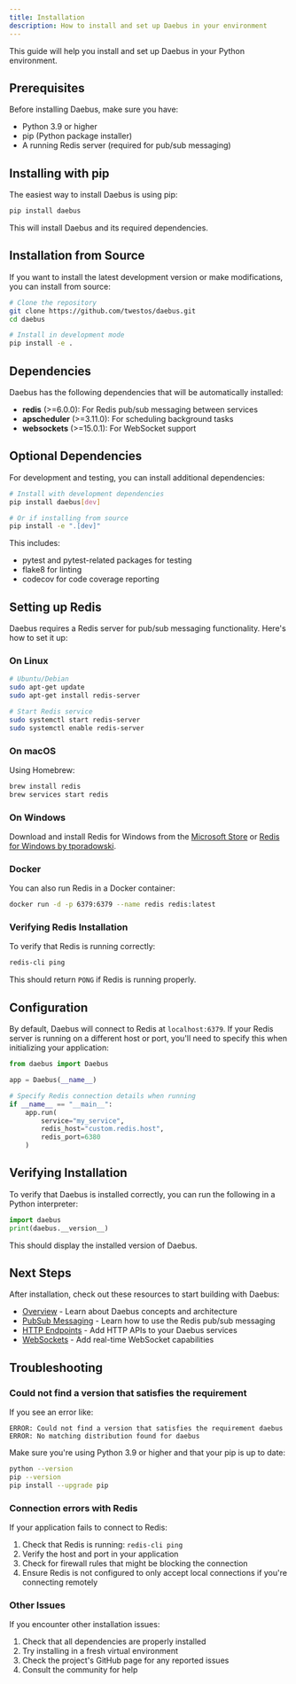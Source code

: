 ```yaml
---
title: Installation
description: How to install and set up Daebus in your environment
---
```

This guide will help you install and set up Daebus in your Python environment.

## Prerequisites

Before installing Daebus, make sure you have:

- Python 3.9 or higher
- pip (Python package installer)
- A running Redis server (required for pub/sub messaging)

## Installing with pip

The easiest way to install Daebus is using pip:

```bash
pip install daebus
```

This will install Daebus and its required dependencies.

## Installation from Source

If you want to install the latest development version or make modifications, you can install from source:

```bash
# Clone the repository
git clone https://github.com/twestos/daebus.git
cd daebus

# Install in development mode
pip install -e .
```

## Dependencies

Daebus has the following dependencies that will be automatically installed:

- **redis** (>=6.0.0): For Redis pub/sub messaging between services
- **apscheduler** (>=3.11.0): For scheduling background tasks
- **websockets** (>=15.0.1): For WebSocket support

## Optional Dependencies

For development and testing, you can install additional dependencies:

```bash
# Install with development dependencies
pip install daebus[dev]

# Or if installing from source
pip install -e ".[dev]"
```

This includes:
- pytest and pytest-related packages for testing
- flake8 for linting
- codecov for code coverage reporting

## Setting up Redis

Daebus requires a Redis server for pub/sub messaging functionality. Here's how to set it up:

### On Linux

```bash
# Ubuntu/Debian
sudo apt-get update
sudo apt-get install redis-server

# Start Redis service
sudo systemctl start redis-server
sudo systemctl enable redis-server
```

### On macOS

Using Homebrew:

```bash
brew install redis
brew services start redis
```

### On Windows

Download and install Redis for Windows from the [Microsoft Store](https://apps.microsoft.com/store/detail/redis/XPFKGVNGVRHR) or [Redis for Windows by tporadowski](https://github.com/tporadowski/redis/releases).

### Docker

You can also run Redis in a Docker container:

```bash
docker run -d -p 6379:6379 --name redis redis:latest
```

### Verifying Redis Installation

To verify that Redis is running correctly:

```bash
redis-cli ping
```

This should return `PONG` if Redis is running properly.

## Configuration

By default, Daebus will connect to Redis at `localhost:6379`. If your Redis server is running on a different host or port, you'll need to specify this when initializing your application:

```python
from daebus import Daebus

app = Daebus(__name__)

# Specify Redis connection details when running
if __name__ == "__main__":
    app.run(
        service="my_service",
        redis_host="custom.redis.host",
        redis_port=6380
    )
```

## Verifying Installation

To verify that Daebus is installed correctly, you can run the following in a Python interpreter:

```python
import daebus
print(daebus.__version__)
```

This should display the installed version of Daebus.

## Next Steps

After installation, check out these resources to start building with Daebus:

- [Overview](/docs/overview) - Learn about Daebus concepts and architecture
- [PubSub Messaging](/docs/guides/messaging) - Learn how to use the Redis pub/sub messaging
- [HTTP Endpoints](/docs/guides/http) - Add HTTP APIs to your Daebus services
- [WebSockets](/docs/guides/websockets) - Add real-time WebSocket capabilities

## Troubleshooting

### Could not find a version that satisfies the requirement

If you see an error like:

```
ERROR: Could not find a version that satisfies the requirement daebus
ERROR: No matching distribution found for daebus
```

Make sure you're using Python 3.9 or higher and that your pip is up to date:

```bash
python --version
pip --version
pip install --upgrade pip
```

### Connection errors with Redis

If your application fails to connect to Redis:

1. Check that Redis is running: `redis-cli ping`
2. Verify the host and port in your application
3. Check for firewall rules that might be blocking the connection
4. Ensure Redis is not configured to only accept local connections if you're connecting remotely

### Other Issues

If you encounter other installation issues:

1. Check that all dependencies are properly installed
2. Try installing in a fresh virtual environment
3. Check the project's GitHub page for any reported issues
4. Consult the community for help
